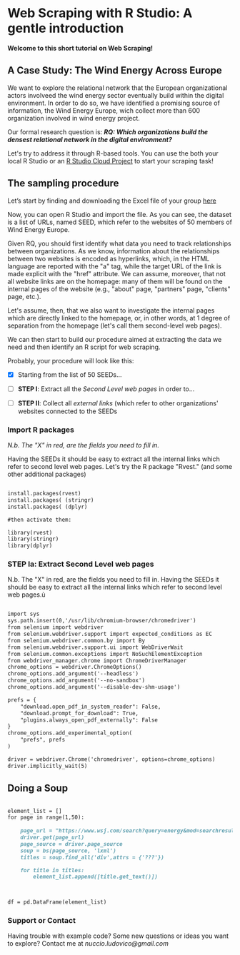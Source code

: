 # Web Scraping with R Studio: A gentle introduction

**Welcome to this short tutorial on Web Scraping!**

## A Case Study: The Wind Energy Across Europe 
We want to explore the relational network that the European organizational actors involveed the wind energy sector eventually build within the digital environment.
In order to do so, we have identified a promising source of information, the Wind Energy Europe, wich collect more than 600 organization involved in wind energy project.

Our formal research question is:
***RQ: Which organizations build the densest relational network in the digital environment?***

Let's try to address it through R-based tools.
You can use the both your local R Studio or an [R Studio Cloud Project](https://posit.cloud/) to start your scraping task!

## The sampling procedure
Let’s start by finding and downloading the Excel file of your group [here](https://github.com/nucciodinome/Web-Scraping-Text-Mining-with-RStudio/)

Now, you can open R Studio and import the file.
As you can see, the dataset is a list of URLs, named SEED, which refer to the websites of 50 members of Wind Energy Europe.

Given RQ, you should first identify what data you need to track relationships between organizations.
As we know, information about the relationships between two websites is encoded as hyperlinks, which, in the HTML language are reported with the "a" tag, while the target URL of the link is made explicit with the "href" attribute.
We can assume, moreover, that not all website links are on the homepage: many of them will be found on the internal pages of the website (e.g., "about" page, "partners" page, "clients" page, etc.).

Let's assume, then, that we also want to investigate the internal pages which are directly linked to the homepage, or, in other words, at 1 degree of separation from the homepage (let's call them second-level web pages).

We can then start to build our procedure aimed at extracting the data we need and then identify an R script for web scraping.

Probably, your procedure will look like this:

- [x] Starting from the list of 50 SEEDs...
- [ ] __STEP I__: Extract all the _Second Level web pages_ in order to...
- [ ] __STEP II__: Collect all _external links_ (which refer to other organizations' websites connected to the SEEDs


### Import R packages
*N.b. The "X" in red, are the fields you need to fill in.*

Having the SEEDs it should be easy to extract all the internal links which refer to second level web pages.
Let's try the R package "Rvest." (and some other additional packages)

```markdown

install.packages(rvest)
install.packages( (stringr)
install.packages( (dplyr)

#then activate them:

library(rvest)
library(stringr)
library(dplyr)

```


### STEP Ia: Extract Second Level web pages
N.b. The "X" in red, are the fields you need to fill in.
Having the SEEDs it should be easy to extract all the internal links which refer to second level web pages.ù


```markdown

import sys
sys.path.insert(0,'/usr/lib/chromium-browser/chromedriver')
from selenium import webdriver
from selenium.webdriver.support import expected_conditions as EC
from selenium.webdriver.common.by import By
from selenium.webdriver.support.ui import WebDriverWait
from selenium.common.exceptions import NoSuchElementException
from webdriver_manager.chrome import ChromeDriverManager
chrome_options = webdriver.ChromeOptions()
chrome_options.add_argument('--headless')
chrome_options.add_argument('--no-sandbox')
chrome_options.add_argument('--disable-dev-shm-usage')

prefs = {
    "download.open_pdf_in_system_reader": False,
    "download.prompt_for_download": True,
    "plugins.always_open_pdf_externally": False
}
chrome_options.add_experimental_option(
    "prefs", prefs
)

driver = webdriver.Chrome('chromedriver', options=chrome_options)
driver.implicitly_wait(5)
```




## Doing a Soup

```markdown

element_list = []
for page in range(1,50):
    
    page_url = "https://www.wsj.com/search?query=energy&mod=searchresults_viewallresults&" + str(page)
    driver.get(page_url)
    page_source = driver.page_source
    soup = bs(page_source, 'lxml')
    titles = soup.find_all('div',attrs = {'???'})

    for title in titles:
        element_list.append([title.get_text()])



df = pd.DataFrame(element_list) 
```

### Support or Contact

Having trouble with example code? Some new questions or ideas you want to explore?
Contact me at _nuccio.ludovico@gmail.com_
